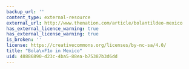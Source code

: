 ```yaml
---
backup_url: ''
content_type: external-resource
external_url: http://www.thenation.com/article/bolantildeo-mexico
has_external_licence_warning: true
has_external_license_warning: true
is_broken: ''
license: https://creativecommons.org/licenses/by-nc-sa/4.0/
title: "Bola\xF1o in Mexico"
uid: 48886890-d23c-4ba5-88ea-b75387b3d6dd
---
```

